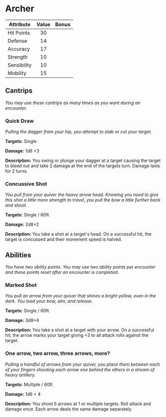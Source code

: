 # Archer

  |Attribute|Value|Bonus|
  |---| :---: | :---: |
  |Hit Points|30|<center> </center>|
  |Defense|14|<center> </center>|
  |Accuracy|17|<center> </center>|
  |Strength|10|<center> </center>|
  |Sensibility|10|<center> </center>|
  |Mobility|15|<center> </center>|

## Cantrips
  _You may use these cantrips as many times as you want during an encounter._

### Quick Draw

  _Pulling the dagger from your hip, you attempt to stab or cut your target._

  **Targets:** Single

  **Damage:** 1d6 +3

  **Description:** You swing or plunge your dagger at a target causing the target to bleed out and take 2 damage at the end of the targets turn.  Damage lasts for 2 turns.

### Concussive Shot

  _You pull from your quiver the heavy arrow head.  Knowing you need to give this shot a little more strength to travel, you pull the bow a little further back and shoot._

  **Targets:** Single / 60ft

  **Damage:** 2d8+2

  **Description:** You take a shot at a target's head.  On a successful hit, the target is concussed and their movement speed is halved.

## Abilities
  _You have two ability points.  You may use two ability points per encounter and these points reset after an encounter is completed._

### Marked Shot

  _You pull an arrow from your quiver that shines a bright yellow, even in the dark.  You load your bow, aim, and release._

  **Targets:** Single / 60ft

  **Damage:** 3d8+4

  **Description:** You take a shot at a target with your arrow.  On a successful hit, the arrow marks your target giving +3 to all attack rolls against the target.

### One arrow, two arrow, three arrows, more?

  _Pulling a handful of arrows from your quiver, you place them between each of your fingers shooting each arrow one behind the others in a stream of heavy artillery._

  **Targets:** Multiple / 60ft

  **Damage:** 1d6 + 4

  **Description:** You shoot 5 arrows at 1 or multiple targets.  Roll attack and damage once.  Each arrow deals the same damage separately.
